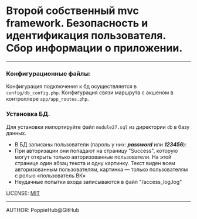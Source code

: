 # Второй собственный mvc framework. Безопасность и идентификация пользователя. Сбор информации о приложении.

---

### Конфигурационные файлы:
Конфигурация подключения к бд осуществляется в `config/db_config.php`.
Конфигурация связи маршрута с акшеном в контроллере `app/app_routes.php`.

### Установка БД.
Для установки импортируйте файл `module27.sql` из директории `db` в базу данных.


- В БД записаны пользователи (пароль у них: ***password*** или ***123456***):
- При авторизации они попадают на страницу "Success", которую могут открыть только авторизованные пользователи. На этой странице один абзац текста и одну картинку. Текст виден всем авторизованным пользователям, картинка — только пользователям с ролью «пользователь ВК»
- Неудачные попытки входа записываются в файл "/access_log.log"

LICENSE: [MIT](./license.md)

---

AUTHOR: PoppieHub@GitHub
